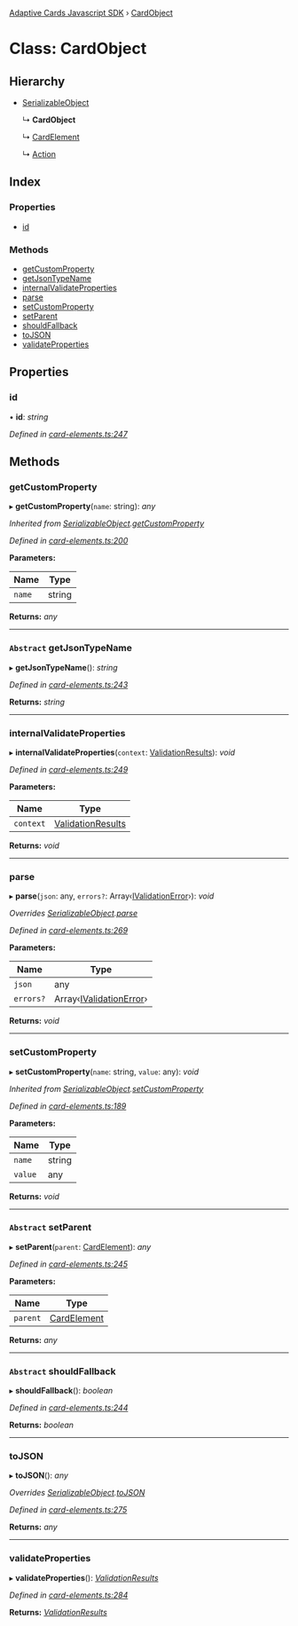 [Adaptive Cards Javascript SDK](../README.md) › [CardObject](cardobject.md)

# Class: CardObject

## Hierarchy

* [SerializableObject](serializableobject.md)

  ↳ **CardObject**

  ↳ [CardElement](cardelement.md)

  ↳ [Action](action.md)

## Index

### Properties

* [id](cardobject.md#id)

### Methods

* [getCustomProperty](cardobject.md#getcustomproperty)
* [getJsonTypeName](cardobject.md#abstract-getjsontypename)
* [internalValidateProperties](cardobject.md#internalvalidateproperties)
* [parse](cardobject.md#parse)
* [setCustomProperty](cardobject.md#setcustomproperty)
* [setParent](cardobject.md#abstract-setparent)
* [shouldFallback](cardobject.md#abstract-shouldfallback)
* [toJSON](cardobject.md#tojson)
* [validateProperties](cardobject.md#validateproperties)

## Properties

###  id

• **id**: *string*

*Defined in [card-elements.ts:247](https://github.com/microsoft/AdaptiveCards/blob/a61c5fd56/source/nodejs/adaptivecards/src/card-elements.ts#L247)*

## Methods

###  getCustomProperty

▸ **getCustomProperty**(`name`: string): *any*

*Inherited from [SerializableObject](serializableobject.md).[getCustomProperty](serializableobject.md#getcustomproperty)*

*Defined in [card-elements.ts:200](https://github.com/microsoft/AdaptiveCards/blob/a61c5fd56/source/nodejs/adaptivecards/src/card-elements.ts#L200)*

**Parameters:**

Name | Type |
------ | ------ |
`name` | string |

**Returns:** *any*

___

### `Abstract` getJsonTypeName

▸ **getJsonTypeName**(): *string*

*Defined in [card-elements.ts:243](https://github.com/microsoft/AdaptiveCards/blob/a61c5fd56/source/nodejs/adaptivecards/src/card-elements.ts#L243)*

**Returns:** *string*

___

###  internalValidateProperties

▸ **internalValidateProperties**(`context`: [ValidationResults](validationresults.md)): *void*

*Defined in [card-elements.ts:249](https://github.com/microsoft/AdaptiveCards/blob/a61c5fd56/source/nodejs/adaptivecards/src/card-elements.ts#L249)*

**Parameters:**

Name | Type |
------ | ------ |
`context` | [ValidationResults](validationresults.md) |

**Returns:** *void*

___

###  parse

▸ **parse**(`json`: any, `errors?`: Array‹[IValidationError](../interfaces/ivalidationerror.md)›): *void*

*Overrides [SerializableObject](serializableobject.md).[parse](serializableobject.md#parse)*

*Defined in [card-elements.ts:269](https://github.com/microsoft/AdaptiveCards/blob/a61c5fd56/source/nodejs/adaptivecards/src/card-elements.ts#L269)*

**Parameters:**

Name | Type |
------ | ------ |
`json` | any |
`errors?` | Array‹[IValidationError](../interfaces/ivalidationerror.md)› |

**Returns:** *void*

___

###  setCustomProperty

▸ **setCustomProperty**(`name`: string, `value`: any): *void*

*Inherited from [SerializableObject](serializableobject.md).[setCustomProperty](serializableobject.md#setcustomproperty)*

*Defined in [card-elements.ts:189](https://github.com/microsoft/AdaptiveCards/blob/a61c5fd56/source/nodejs/adaptivecards/src/card-elements.ts#L189)*

**Parameters:**

Name | Type |
------ | ------ |
`name` | string |
`value` | any |

**Returns:** *void*

___

### `Abstract` setParent

▸ **setParent**(`parent`: [CardElement](cardelement.md)): *any*

*Defined in [card-elements.ts:245](https://github.com/microsoft/AdaptiveCards/blob/a61c5fd56/source/nodejs/adaptivecards/src/card-elements.ts#L245)*

**Parameters:**

Name | Type |
------ | ------ |
`parent` | [CardElement](cardelement.md) |

**Returns:** *any*

___

### `Abstract` shouldFallback

▸ **shouldFallback**(): *boolean*

*Defined in [card-elements.ts:244](https://github.com/microsoft/AdaptiveCards/blob/a61c5fd56/source/nodejs/adaptivecards/src/card-elements.ts#L244)*

**Returns:** *boolean*

___

###  toJSON

▸ **toJSON**(): *any*

*Overrides [SerializableObject](serializableobject.md).[toJSON](serializableobject.md#tojson)*

*Defined in [card-elements.ts:275](https://github.com/microsoft/AdaptiveCards/blob/a61c5fd56/source/nodejs/adaptivecards/src/card-elements.ts#L275)*

**Returns:** *any*

___

###  validateProperties

▸ **validateProperties**(): *[ValidationResults](validationresults.md)*

*Defined in [card-elements.ts:284](https://github.com/microsoft/AdaptiveCards/blob/a61c5fd56/source/nodejs/adaptivecards/src/card-elements.ts#L284)*

**Returns:** *[ValidationResults](validationresults.md)*
